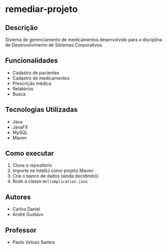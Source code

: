 # remediar-projeto



## Descrição
Sistema de gerenciamento de medicamentos desenvolvido para a disciplina de Desenvolvimento de Sistemas Corporativos.

## Funcionalidades
- Cadastro de pacientes
- Cadastro de medicamentos
- Prescrição médica
- Relatórios
- Busca 

## Tecnologias Utilizadas
- Java 
- JavaFX
- MySQL
- Maven

## Como executar
1. Clone o repositório
2. Importe no IntelliJ como projeto Maven
3. Crie o banco de dados (ainda decidindo))
4. Rode a classe `HelloAplication.java`

## Autores
- Carlos Daniel
- André Gustavo

## Professor
- Paulo Veloso Santos


